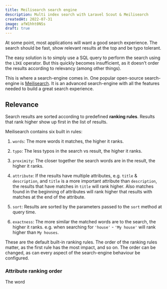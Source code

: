 ```yaml
---
title: Meilisearch search engine
description: Multi index search with Laravel Scout & Meilisearch
createdAt: 2022-07-31
image: afW1hht0NSs
draft: true
---
```


At some point, most applications will want a good search experience. The search should be fast, show relevant results at the top and be typo tolerant.

The easy solution is to simply use a SQL query to perform the search using the `LIKE` operator. But this quickly becomes insufficient, as it doesn't order the results according to relevancy (among other things).

This is where a search-engine comes in. One popular open-source search-engine is [Meilisearch](https://meilisearch.com/). It is an advanced search-engine with all the features needed to build a great search experience.

## Relevance

Search results are sorted according to predefined **ranking rules**. Results that rank higher show up first in the list of results.

Meilisearch contains six built in rules:

1. `words`:
   The more words it matches, the higher it ranks.

2. `typo`:
   The less typos in the search vs result, the higher it ranks.

3. `proximity`:
   The closer together the search words are in the result, the higher it ranks.

4. `attribute`:
   If the results have multiple attributes, e.g. `title` & `description`, and `title` is a more important attribute than `description`, the results that have matches in `title` will rank higher. Also matches found in the beginning of attributes will rank higher that results with matches at the end of the attribute.

5. `sort`:
   Results are sorted by the parameters passed to the `sort` method at query time.

6. `exactness`:
   The more similar the matched words are to the search, the higher it ranks. e.g. when searching for `'house'` - `'My house'` will rank higher than `My houses`.

These are the default built-in ranking rules. The order of the ranking rules matter, as the first rule has the most impact, and so on. The order can be changed, as can every aspect of the search-engine behaviour be configured.

### Attribute ranking order

The word
